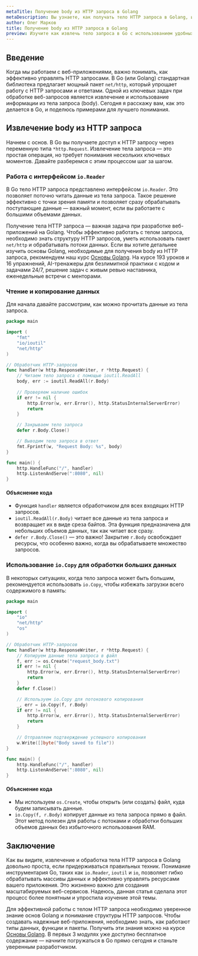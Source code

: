 ```yaml
---
metaTitle: Получение body из HTTP запроса в Golang
metaDescription: Вы узнаете, как получать тело HTTP запроса в Golang, используя основные методы пакета net/http - включая примеры и пояснения каждой ключевой операции
author: Олег Марков
title: Получение body из HTTP запроса в Golang
preview: Изучите как извлечь тело запроса в Go с использованием удобных функций и методов пакета net/http
---
```


## Введение

Когда мы работаем с веб-приложениями, важно понимать, как эффективно управлять HTTP запросами. В Go (или Golang) стандартная библиотека предлагает мощный пакет `net/http`, который упрощает работу с HTTP запросами и ответами. Одной из ключевых задач при обработке веб-запросов является извлечение и использование информации из тела запроса (body). Сегодня я расскажу вам, как это делается в Go, и поделюсь примерами для лучшего понимания.

## Извлечение body из HTTP запроса

Начнем с основ. В Go вы получаете доступ к HTTP запросу через переменную типа `*http.Request`. Извлечение тела запроса — это простая операция, но требует понимания нескольких ключевых моментов. Давайте разберемся с этим процессом шаг за шагом.

### Работа с интерфейсом `io.Reader`

В Go тело HTTP запроса представлено интерфейсом `io.Reader`. Это позволяет поточно читать данные из тела запроса. Такое решение эффективно с точки зрения памяти и позволяет сразу обрабатывать поступающие данные — важный момент, если вы работаете с большими объемами данных.

Получение тела HTTP запроса — важная задача при разработке веб-приложений на Golang. Чтобы эффективно работать с телом запроса, необходимо знать структуру HTTP запросов, уметь использовать пакет `net/http` и обрабатывать потоки данных. Если вы хотите детальнее изучить основы Golang, необходимые для получения body из HTTP запроса, рекомендуем наш курс [Основы Golang](https://purpleschool.ru/course/go-basics?utm_source=knowledgebase&utm_medium=text&utm_campaign=poluchenie_body_iz_http_zaprosa_v_golang). На курсе 193 уроков и 16 упражнений, AI-тренажеры для безлимитной практики с кодом и задачами 24/7, решение задач с живым ревью наставника, еженедельные встречи с менторами.

### Чтение и копирование данных

Для начала давайте рассмотрим, как можно прочитать данные из тела запроса.

```go
package main

import (
    "fmt"
    "io/ioutil"
    "net/http"
)

// Обработчик HTTP-запросов
func handler(w http.ResponseWriter, r *http.Request) {
    // Читаем тело запроса с помощью ioutil.ReadAll
    body, err := ioutil.ReadAll(r.Body)
    
    // Проверяем наличие ошибок
    if err != nil {
        http.Error(w, err.Error(), http.StatusInternalServerError)
        return
    }

    // Закрываем тело запроса
    defer r.Body.Close()

    // Выводим тело запроса в ответ
    fmt.Fprintf(w, "Request Body: %s", body)
}

func main() {
    http.HandleFunc("/", handler)
    http.ListenAndServe(":8080", nil)
}
```

#### Объяснение кода

- Функция `handler` является обработчиком для всех входящих HTTP запросов.
- `ioutil.ReadAll(r.Body)` читает все данные из тела запроса и возвращает их в виде среза байтов. Эта функция предназначена для небольших объемов данных, так как читает все сразу.
- `defer r.Body.Close()` — это важно! Закрытие `r.Body` освобождает ресурсы, что особенно важно, когда вы обрабатываете множество запросов.

### Использование `io.Copy` для обработки больших данных

В некоторых ситуациях, когда тело запроса может быть большим, рекомендуется использовать `io.Copy`, чтобы избежать загрузки всего содержимого в память:

```go
package main

import (
    "io"
    "net/http"
    "os"
)

// Обработчик HTTP-запросов
func handler(w http.ResponseWriter, r *http.Request) {
    // Копируем данные тела запроса в файл
    f, err := os.Create("request_body.txt")
    if err != nil {
        http.Error(w, err.Error(), http.StatusInternalServerError)
        return
    }
    defer f.Close()

    // Используем io.Copy для потокового копирования
    _, err = io.Copy(f, r.Body)
    if err != nil {
        http.Error(w, err.Error(), http.StatusInternalServerError)
        return
    }

    // Отправляем подтверждение успешного копирования
    w.Write([]byte("Body saved to file"))
}

func main() {
    http.HandleFunc("/", handler)
    http.ListenAndServe(":8080", nil)
}
```

#### Объяснение кода

- Мы используем `os.Create`, чтобы открыть (или создать) файл, куда будем записывать данные.
- `io.Copy(f, r.Body)` копирует данные из тела запроса прямо в файл. Этот метод полезен для работы с потоками и обработки больших объемов данных без избыточного использования RAM.

## Заключение

Как вы видите, извлечение и обработка тела HTTP запроса в Golang довольно проста, если придерживаться правильных техник. Понимание инструментария Go, таких как `io.Reader`, `ioutil` и `io`, позволяет гибко обрабатывать массивы данных и эффективно управлять ресурсами вашего приложения. Это жизненно важно для создания масштабируемых веб-сервисов. Надеюсь, данная статья сделала этот процесс более понятным и упростила изучение этой темы.

Для эффективной работы с телом HTTP запроса необходимо уверенное знание основ Golang и понимание структуры HTTP запросов. Чтобы создавать надежные веб-приложения, необходимо знать, как работают типы данных, функции и пакеты. Получить эти знания можно на курсе [Основы Golang](https://purpleschool.ru/course/go-basics?utm_source=knowledgebase&utm_medium=text&utm_campaign=poluchenie_body_iz_http_zaprosa_v_golang). В первых 3 модулях уже доступно бесплатное содержание — начните погружаться в Go прямо сегодня и станьте уверенным разработчиком.
